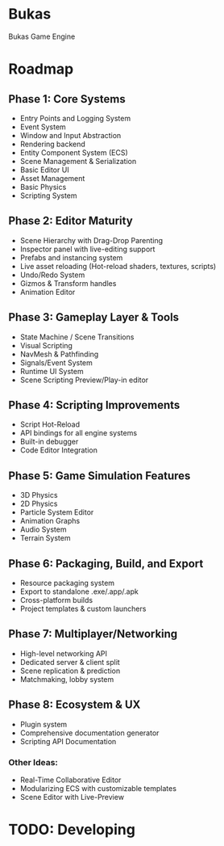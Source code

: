 # Bukas
Bukas Game Engine

# Roadmap
## Phase 1: Core Systems
- Entry Points and Logging System
- Event System
- Window and Input Abstraction
- Rendering backend
- Entity Component System (ECS)
- Scene Management & Serialization
- Basic Editor UI
- Asset Management
- Basic Physics
- Scripting System 

## Phase 2: Editor Maturity
- Scene Hierarchy with Drag-Drop Parenting
- Inspector panel with live-editing support
- Prefabs and instancing system
- Live asset reloading (Hot-reload shaders, textures, scripts)
- Undo/Redo System
- Gizmos & Transform handles
- Animation Editor

## Phase 3: Gameplay Layer & Tools
- State Machine / Scene Transitions
- Visual Scripting
- NavMesh & Pathfinding
- Signals/Event System
- Runtime UI System
- Scene Scripting Preview/Play-in editor

## Phase 4: Scripting Improvements
- Script Hot-Reload
- API bindings for all engine systems
- Built-in debugger
- Code Editor Integration

## Phase 5: Game Simulation Features
- 3D Physics
- 2D Physics
- Particle System Editor
- Animation Graphs
- Audio System
- Terrain System

## Phase 6: Packaging, Build, and Export
- Resource packaging system
- Export to standalone .exe/.app/.apk
- Cross-platform builds
- Project templates & custom launchers

## Phase 7: Multiplayer/Networking
- High-level networking API
- Dedicated server & client split
- Scene replication & prediction
- Matchmaking, lobby system

## Phase 8: Ecosystem & UX
- Plugin system
- Comprehensive documentation generator
- Scripting API Documentation

### Other Ideas:
- Real-Time Collaborative Editor
- Modularizing ECS with customizable templates
- Scene Editor with Live-Preview 

# TODO: Developing

